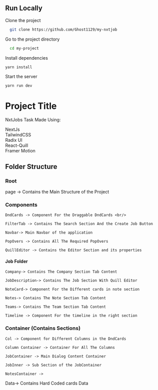 ## Run Locally

Clone the project

```bash
  git clone https://github.com/Ghost1129/my-nxtjob
```

Go to the project directory

```bash
  cd my-project
```

Install dependencies

```bash
yarn install
```

Start the server

```bash
yarn run dev
```

# Project Title

NxtJobs Task Made Using:

NextJs <br/>
TailwindCSS <br/>
Radix UI <br/>
React-Quill <br/>
Framer Motion

## Folder Structure

### Root

page -> Contains the Main Structure of the Project

### Components

    DndCards -> Component For the Draggable DndCards <br/>

    FilterTab -> Contains The Search Section And the Create Job Button

    Navbar-> Main Navbar of the application

    PopOvers -> Contains All The Required PopOvers

    QuillEditor -> Contains the Editor Section and its properties

#### Job Folder

    Company-> Contains The Company Section Tab Content

    JobDescription-> Contains The Job Section With Quill Editor

    NoteCard-> Component For the Different cards in note section

    Notes-> Contains The Note Section Tab Content

    Teams-> Contains The Team Section Tab Content

    Timeline -> Component For the timeline in the right section

### Container (Contains Sections)

    Col -> Component for Different Columns in the DndCards

    Column Container -> Container For All The Columns

    JobContainer -> Main Dialog Content Container

    JobInner -> Sub Section of the JobContainer

    NotesContainer ->

Data-> Contains Hard Coded cards Data

<br/>
